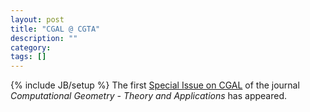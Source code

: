```yaml
---
layout: post
title: "CGAL @ CGTA"
description: ""
category: 
tags: []
---
```

{% include JB/setup %}
The first <a href="http://tinyurl.com/ysmv3u">Special Issue on CGAL</a> of the journal <em>Computational Geometry - Theory and Applications</em> has appeared.
